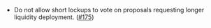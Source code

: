 - Do not allow short lockups to vote on proposals requesting longer liquidity deployment.
  ([\#175](https://github.com/informalsystems/hydro/pull/175))
